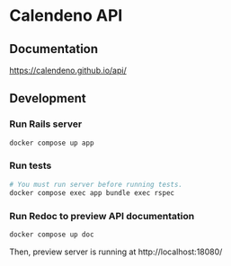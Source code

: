 # Calendeno API

## Documentation

https://calendeno.github.io/api/

## Development

### Run Rails server

```bash
docker compose up app
```

### Run tests

```bash
# You must run server before running tests.
docker compose exec app bundle exec rspec
```

### Run Redoc to preview API documentation

```bash
docker compose up doc
```

Then, preview server is running at http://localhost:18080/
